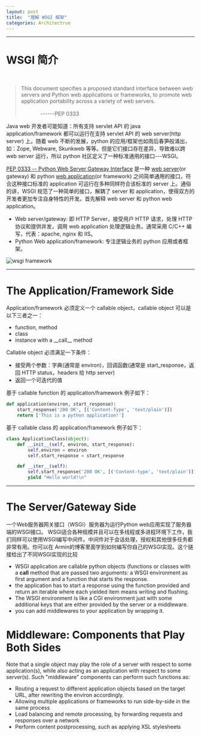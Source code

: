 ```yaml
---
layout: post
title:  "理解 WSGI 框架"
categories: Architectrue
---
```


--------------------

# WSGI 简介

&nbsp;&nbsp;&nbsp;

> This document specifies a proposed standard interface between web servers and Python web applications or frameworks, to promote web application portability across a variety of web servers.
>&nbsp;&nbsp;&nbsp;&nbsp;&nbsp;&nbsp;&nbsp;&nbsp;&nbsp;&nbsp;&nbsp;&nbsp;&nbsp;&nbsp;&nbsp;&nbsp;&nbsp;&nbsp;&nbsp;&nbsp;&nbsp;&nbsp;&nbsp;&nbsp;&nbsp;&nbsp;&nbsp;&nbsp;&nbsp;&nbsp;&nbsp;&nbsp;&nbsp;&nbsp;&nbsp;&nbsp;&nbsp;&nbsp;&nbsp;&nbsp;&nbsp;&nbsp;&nbsp;&nbsp;&nbsp;&nbsp;&nbsp;&nbsp;&nbsp;&nbsp;&nbsp;&nbsp;&nbsp;&nbsp;&nbsp;&nbsp;&nbsp;&nbsp;&nbsp;&nbsp;&nbsp;&nbsp;&nbsp;&nbsp;&nbsp;&nbsp;&nbsp;&nbsp;&nbsp;&nbsp;&nbsp;&nbsp;&nbsp;&nbsp;&nbsp;&nbsp;&nbsp;&nbsp;&nbsp;&nbsp;&nbsp;&nbsp;&nbsp;&nbsp;&nbsp;&nbsp;&nbsp;&nbsp;&nbsp;&nbsp;&nbsp;&nbsp;&nbsp;&nbsp;&nbsp;&nbsp;&nbsp;&nbsp;&nbsp;&nbsp;&nbsp;&nbsp;&nbsp;&nbsp;&nbsp;&nbsp;&nbsp;&nbsp;&nbsp;&nbsp;&nbsp;&nbsp;&nbsp;&nbsp;&nbsp;&nbsp;&nbsp;&nbsp;&nbsp;&nbsp;&nbsp;&nbsp;&nbsp;&nbsp;&nbsp;&nbsp;&nbsp;&nbsp;&nbsp;&nbsp;\------PEP 0333


Java web 开发者可能知道：所有支持 servlet API 的 java application/framework 都可以运行在支持 servlet API 的 web server(http server) 上。随着 web 不断的发展，python 的应用/框架也如雨后春笋般涌出，如：Zope, Webware, Skunkweb 等等。但是它们接口存在差异，导致难以跨 web server 运行，所以 python 社区定义了一种标准通用的接口---WSGI。

[PEP 0333 -- Python Web Server Gateway Interface](https://www.python.org/dev/peps/pep-0333) 是一种 [web server](https://en.wikipedia.org/wiki/Web_server)(or gateway) 和 python [web application](https://en.wikipedia.org/wiki/Application_server)(or framework) 之间简单通用的接口，符合这种接口标准的 application 可运行在多种同样符合该标准的 server 上。通俗的讲，WSGI 规范了一种简单的接口，解耦了 server 和 application，使得双方的开发者更加专注自身特性的开发。首先解释 web server 和 python web application。

- Web server/gateway: 即 HTTP Server，接受用户 HTTP 请求，处理 HTTP 协议和提供并发，调用 web application 处理逻辑业务。通常采用 C/C++ 编写，代表：apache, nginx 和 IIS。
- Python Web application/framework: 专注逻辑业务的 python 应用或者框架。

![wsgi framework](http://7xp2eu.com1.z0.glb.clouddn.com/wsgiframework.png)

---------------------

# The Application/Framework Side

Application/framework 必须定义一个 callable object，callable object 可以是以下三者之一：

- function, method
- class
- instance with a \_\_call\_\_ method

Callable object 必须满足一下条件：

- 接受两个参数：字典(通常是 environ)，回调函数(通常是 start_response，返回 HTTP status，headers 给 http server)
- 返回一个可迭代的值

基于 callable function 的 application/framework 例子如下：

~~~ python
def application(environ, start_response):
    start_response('200 OK', [('Content-Type', 'text/plain')])
    return ['This is a python application!']
~~~

基于 callable class 的 application/framework 例子如下：

~~~ python
class ApplicationClass(object):
    def __init__(self, environ, start_response):
        self.environ = environ
        self.start_response = start_response

    def __iter__(self):
        self.start_response('200 OK', [('Content-type', 'text/plain')])
        yield "Hello world!\n"
~~~

------------------------

# The Server/Gateway Side

一个Web服务器网关接口（WSGI）服务器为运行Python web应用实现了服务器端的WSGI接口。 WSGI适合各种规模并且可以在多线程或多进程环境下工作，我们同样可以使用WSGI编写中间件。中间件对于会话处理，授权和其他很多任务都非常有用。你可以在 Armin的博客里面学到如何编写你自己的WSGI实现。这个链接给出了不同WSGI实现的比较

- WSGI application are callable python objects (functions or classes with a __call__ method that are passed two arguments: a WSGI environment as first argument and a function that starts the response.
- the application has to start a response using the function provided and return an iterable where each yielded item means writing and flushing.
- The WSGI environment is like a CGI environment just with some additional keys that are either provided by the server or a middleware.
- you can add middlewares to your application by wrapping it.


# Middleware: Components that Play Both Sides

Note that a single object may play the role of a server with respect to some application(s), while also acting as an application with respect to some server(s). Such "middleware" components can perform such functions as:

- Routing a request to different application objects based on the target URL, after rewriting the environ accordingly.
- Allowing multiple applications or frameworks to run side-by-side in the same process
- Load balancing and remote processing, by forwarding requests and responses over a network
- Perform content postprocessing, such as applying XSL stylesheets


